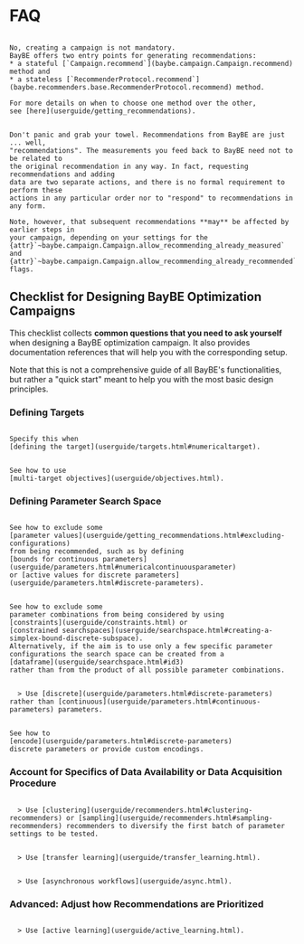 # FAQ

```{dropdown} Do I need to create a campaign to get recommendations?

No, creating a campaign is not mandatory.
BayBE offers two entry points for generating recommendations:
* a stateful [`Campaign.recommend`](baybe.campaign.Campaign.recommend) method and 
* a stateless [`RecommenderProtocol.recommend`](baybe.recommenders.base.RecommenderProtocol.recommend) method.

For more details on when to choose one method over the other,
see [here](userguide/getting_recommendations).
```

```{dropdown} BayBE recommends A but experimentalists do B. What now?

Don't panic and grab your towel. Recommendations from BayBE are just ... well,
"recommendations". The measurements you feed back to BayBE need not to be related to
the original recommendation in any way. In fact, requesting recommendations and adding
data are two separate actions, and there is no formal requirement to perform these
actions in any particular order nor to "respond" to recommendations in any form.

Note, however, that subsequent recommendations **may** be affected by earlier steps in
your campaign, depending on your settings for the
{attr}`~baybe.campaign.Campaign.allow_recommending_already_measured` and
{attr}`~baybe.campaign.Campaign.allow_recommending_already_recommended` flags.
```

## Checklist for Designing BayBE Optimization Campaigns

This checklist collects **common questions that you need to ask yourself** when designing a BayBE optimization campaign. It also provides documentation references that will help you with the corresponding setup. 

Note that this is not a comprehensive guide of all BayBE's functionalities, but rather a "quick start" meant to help you with the most basic design principles.

### Defining Targets

```{dropdown} Should the target value be maximized, minimized, or be matched to a specific value?

Specify this when
[defining the target](userguide/targets.html#numericaltarget).
```

```{dropdown} Should multiple target be optimized simultaneously?

See how to use 
[multi-target objectives](userguide/objectives.html).
```

### Defining Parameter Search Space

```{dropdown} Are only some parameter values of interest/possible?

See how to exclude some 
[parameter values](userguide/getting_recommendations.html#excluding-configurations) 
from being recommended, such as by defining
[bounds for continuous parameters](userguide/parameters.html#numericalcontinuousparameter)
or [active values for discrete parameters](userguide/parameters.html#discrete-parameters).
```

```{dropdown} Are only some parameter combinations of interest/possible?

See how to exclude some 
parameter combinations from being considered by using 
[constraints](userguide/constraints.html) or
[constrained searchspaces](userguide/searchspace.html#creating-a-simplex-bound-discrete-subspace).
Alternatively, if the aim is to use only a few specific parameter configurations the search space can be created from a 
[dataframe](userguide/searchspace.html#id3) 
rather than from the product of all possible parameter combinations.
```

```{dropdown} Are some parameters non-numeric or allow only discrete numbers?

  > Use [discrete](userguide/parameters.html#discrete-parameters)
rather than [continuous](userguide/parameters.html#continuous-parameters) parameters.
```

```{dropdown} Is it possible to encode discrete parameters based on domain knowledge to capture relationships between categories (e.g., ordered values, molecular fingerprints, model embeddings)?

See how to 
[encode](userguide/parameters.html#discrete-parameters)
discrete parameters or provide custom encodings.
```

### Account for Specifics of Data Availability or Data Acquisition Procedure

```{dropdown} Is no prior data available and the experiments should be done in batches?

  > Use [clustering](userguide/recommenders.html#clustering-recommenders) or [sampling](userguide/recommenders.html#sampling-recommenders) recommenders to diversify the first batch of parameter settings to be tested.
```

```{dropdown} Is additional data from historic or other partially-related experiments available?

  > Use [transfer learning](userguide/transfer_learning.html).
```

```{dropdown} Will the outcome measurements of different parameter setting become available at different times?

  > Use [asynchronous workflows](userguide/async.html).
```

### Advanced: Adjust how Recommendations are Prioritized

```{dropdown} Is the aim to reduce the overall uncertainty across different regions of the search space rather than optimize a specific objective?

  > Use [active learning](userguide/active_learning.html).
```



